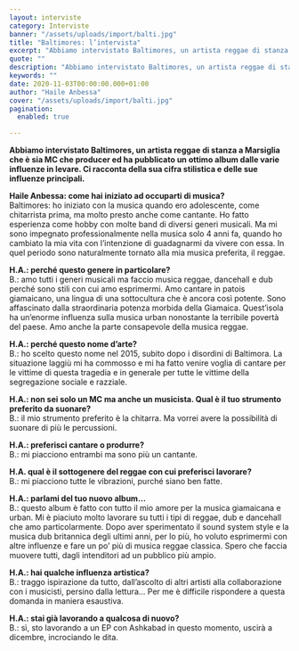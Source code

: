 ```yaml
---
layout: interviste
category: Interviste
banner: "/assets/uploads/import/balti.jpg"
title: "Baltimores: l’intervista"
excerpt: "Abbiamo intervistato Baltimores, un artista reggae di stanza a Marsiglia che è sia MC che producer ed ha pubblicato un ottimo album dalle varie influenze in levare. Ci racconta della sua cifra stilistica e delle sue influenze principali. Haile Anbessa: come hai iniziato ad occuparti di musica? Baltimores: ho iniziato con la musica quando ero…"
quote: ""
description: "Abbiamo intervistato Baltimores, un artista reggae di stanza a Marsiglia che è sia MC che producer ed ha pubblicato un ottimo album dalle varie influenze in levare. Ci racconta della sua cifra stilistica e delle sue influenze principali. Haile Anbessa: come hai iniziato ad occuparti di musica? Baltimores: ho iniziato con la musica quando ero…"
keywords: ""
date: 2020-11-03T00:00:00.000+01:00
author: "Haile Anbessa"
cover: "/assets/uploads/import/balti.jpg"
pagination:
  enabled: true

---
```


**Abbiamo intervistato Baltimores, un artista reggae di stanza a Marsiglia che è sia MC che producer ed ha pubblicato un ottimo album dalle varie influenze in levare. Ci racconta della sua cifra stilistica e delle sue influenze principali.**

**Haile Anbessa: come hai iniziato ad occuparti di musica?**  
Baltimores: ho iniziato con la musica quando ero adolescente, come chitarrista prima, ma molto presto anche come cantante. Ho fatto esperienza come hobby con molte band di diversi generi musicali. Ma mi sono impegnato professionalmente nella musica solo 4 anni fa, quando ho cambiato la mia vita con l’intenzione di guadagnarmi da vivere con essa. In quel periodo sono naturalmente tornato alla mia musica preferita, il reggae.

**H.A.: perché questo genere in particolare?**  
B.: amo tutti i generi musicali ma faccio musica reggae, dancehall e dub perché sono stili con cui amo esprimermi. Amo cantare in patois giamaicano, una lingua di una sottocultura che è ancora così potente. Sono affascinato dalla straordinaria potenza morbida della Giamaica. Quest’isola ha un’enorme influenza sulla musica urban nonostante la terribile povertà del paese. Amo anche la parte consapevole della musica reggae.

**H.A.: perché questo nome d’arte?**  
B.: ho scelto questo nome nel 2015, subito dopo i disordini di Baltimora. La situazione laggiù mi ha commosso e mi ha fatto venire voglia di cantare per le vittime di questa tragedia e in generale per tutte le vittime della segregazione sociale e razziale.

**H.A.: non sei solo un MC ma anche un musicista. Qual è il tuo strumento preferito da suonare?**  
B.: il mio strumento preferito è la chitarra. Ma vorrei avere la possibilità di suonare di più le percussioni.

**H.A.: preferisci cantare o produrre?**  
B.: mi piacciono entrambi ma sono più un cantante.

**H.A. qual è il sottogenere del reggae con cui preferisci lavorare?**  
B.: mi piacciono tutte le vibrazioni, purché siano ben fatte.

**H.A.: parlami del tuo nuovo album…**  
B.: questo album è fatto con tutto il mio amore per la musica giamaicana e urban. Mi è piaciuto molto lavorare su tutti i tipi di reggae, dub e dancehall che amo particolarmente. Dopo aver sperimentato il sound system style e la musica dub britannica degli ultimi anni, per lo più, ho voluto esprimermi con altre influenze e fare un po’ più di musica reggae classica. Spero che faccia muovere tutti, dagli intenditori ad un pubblico più ampio.

**H.A.: hai qualche influenza artistica?**  
B.: traggo ispirazione da tutto, dall’ascolto di altri artisti alla collaborazione con i musicisti, persino dalla lettura… Per me è difficile rispondere a questa domanda in maniera esaustiva.

**H.A.: stai già lavorando a qualcosa di nuovo?**  
B.: sì, sto lavorando a un EP con Ashkabad in questo momento, uscirà a dicembre, incrociando le dita.